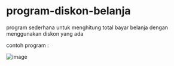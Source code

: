 # program-diskon-belanja
program sederhana untuk menghitung total bayar belanja dengan menggunakan diskon yang ada

contoh program :

![image](https://user-images.githubusercontent.com/63692319/188365492-17d6b64e-202c-43a7-9ed8-3394c36ad837.png)

